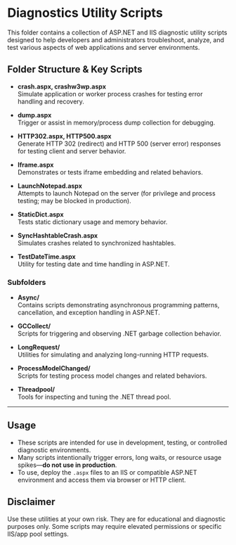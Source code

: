 # Diagnostics Utility Scripts

This folder contains a collection of ASP.NET and IIS diagnostic utility scripts designed to help developers and administrators troubleshoot, analyze, and test various aspects of web applications and server environments.

## Folder Structure & Key Scripts

- **crash.aspx, crashw3wp.aspx**  
  Simulate application or worker process crashes for testing error handling and recovery.

- **dump.aspx**  
  Trigger or assist in memory/process dump collection for debugging.

- **HTTP302.aspx, HTTP500.aspx**  
  Generate HTTP 302 (redirect) and HTTP 500 (server error) responses for testing client and server behavior.

- **Iframe.aspx**  
  Demonstrates or tests iframe embedding and related behaviors.

- **LaunchNotepad.aspx**  
  Attempts to launch Notepad on the server (for privilege and process testing; may be blocked in production).

- **StaticDict.aspx**  
  Tests static dictionary usage and memory behavior.

- **SyncHashtableCrash.aspx**  
  Simulates crashes related to synchronized hashtables.

- **TestDateTime.aspx**  
  Utility for testing date and time handling in ASP.NET.

### Subfolders

- **Async/**  
  Contains scripts demonstrating asynchronous programming patterns, cancellation, and exception handling in ASP.NET.

- **GCCollect/**  
  Scripts for triggering and observing .NET garbage collection behavior.

- **LongRequest/**  
  Utilities for simulating and analyzing long-running HTTP requests.

- **ProcessModelChanged/**  
  Scripts for testing process model changes and related behaviors.

- **Threadpool/**  
  Tools for inspecting and tuning the .NET thread pool.

---

## Usage

- These scripts are intended for use in development, testing, or controlled diagnostic environments.
- Many scripts intentionally trigger errors, long waits, or resource usage spikes—**do not use in production**.
- To use, deploy the `.aspx` files to an IIS or compatible ASP.NET environment and access them via browser or HTTP client.

## Disclaimer

Use these utilities at your own risk. They are for educational and diagnostic purposes only. Some scripts may require elevated permissions or specific IIS/app pool settings.
